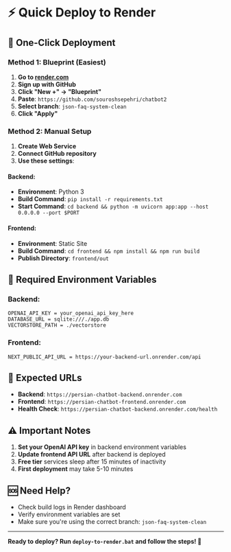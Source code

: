# ⚡ Quick Deploy to Render

## 🚀 One-Click Deployment

### Method 1: Blueprint (Easiest)
1. **Go to [render.com](https://render.com)**
2. **Sign up with GitHub**
3. **Click "New +" → "Blueprint"**
4. **Paste**: `https://github.com/souroshsepehri/chatbot2`
5. **Select branch**: `json-faq-system-clean`
6. **Click "Apply"**

### Method 2: Manual Setup
1. **Create Web Service**
2. **Connect GitHub repository**
3. **Use these settings**:

#### Backend:
- **Environment**: Python 3
- **Build Command**: `pip install -r requirements.txt`
- **Start Command**: `cd backend && python -m uvicorn app:app --host 0.0.0.0 --port $PORT`

#### Frontend:
- **Environment**: Static Site
- **Build Command**: `cd frontend && npm install && npm run build`
- **Publish Directory**: `frontend/out`

## 🔑 Required Environment Variables

### Backend:
```
OPENAI_API_KEY = your_openai_api_key_here
DATABASE_URL = sqlite:///./app.db
VECTORSTORE_PATH = ./vectorstore
```

### Frontend:
```
NEXT_PUBLIC_API_URL = https://your-backend-url.onrender.com/api
```

## 🎯 Expected URLs

- **Backend**: `https://persian-chatbot-backend.onrender.com`
- **Frontend**: `https://persian-chatbot-frontend.onrender.com`
- **Health Check**: `https://persian-chatbot-backend.onrender.com/health`

## ⚠️ Important Notes

1. **Set your OpenAI API key** in backend environment variables
2. **Update frontend API URL** after backend is deployed
3. **Free tier** services sleep after 15 minutes of inactivity
4. **First deployment** may take 5-10 minutes

## 🆘 Need Help?

- Check build logs in Render dashboard
- Verify environment variables are set
- Make sure you're using the correct branch: `json-faq-system-clean`

---

**Ready to deploy? Run `deploy-to-render.bat` and follow the steps! 🚀**
